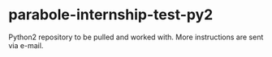 # parabole-internship-test-py2
Python2 repository to be pulled and worked with. More instructions are sent via e-mail. 
